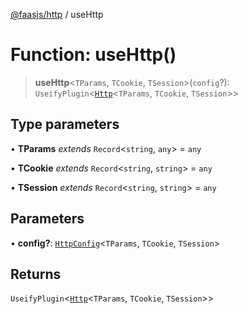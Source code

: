 [@faasjs/http](../README.md) / useHttp

# Function: useHttp()

> **useHttp**\<`TParams`, `TCookie`, `TSession`\>(`config`?): `UseifyPlugin`\<[`Http`](../classes/Http.md)\<`TParams`, `TCookie`, `TSession`\>\>

## Type parameters

• **TParams** *extends* `Record`\<`string`, `any`\> = `any`

• **TCookie** *extends* `Record`\<`string`, `string`\> = `any`

• **TSession** *extends* `Record`\<`string`, `string`\> = `any`

## Parameters

• **config?**: [`HttpConfig`](../type-aliases/HttpConfig.md)\<`TParams`, `TCookie`, `TSession`\>

## Returns

`UseifyPlugin`\<[`Http`](../classes/Http.md)\<`TParams`, `TCookie`, `TSession`\>\>
